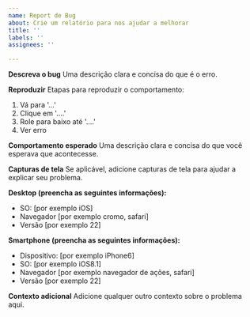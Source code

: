 ```yaml
---
name: Report de Bug
about: Crie um relatório para nos ajudar a melhorar
title: ''
labels: ''
assignees: ''

---
```


**Descreva o bug**
Uma descrição clara e concisa do que é o erro.

**Reproduzir**
Etapas para reproduzir o comportamento:
1. Vá para '...'
2. Clique em '....'
3. Role para baixo até '....'
4. Ver erro

**Comportamento esperado**
Uma descrição clara e concisa do que você esperava que acontecesse.

**Capturas de tela**
Se aplicável, adicione capturas de tela para ajudar a explicar seu problema.

**Desktop (preencha as seguintes informações):**
- SO: [por exemplo iOS]
- Navegador [por exemplo cromo, safari]
- Versão [por exemplo 22]

**Smartphone (preencha as seguintes informações):**
- Dispositivo: [por exemplo iPhone6]
- SO: [por exemplo iOS8.1]
- Navegador [por exemplo navegador de ações, safari]
- Versão [por exemplo 22]

**Contexto adicional**
Adicione qualquer outro contexto sobre o problema aqui.
